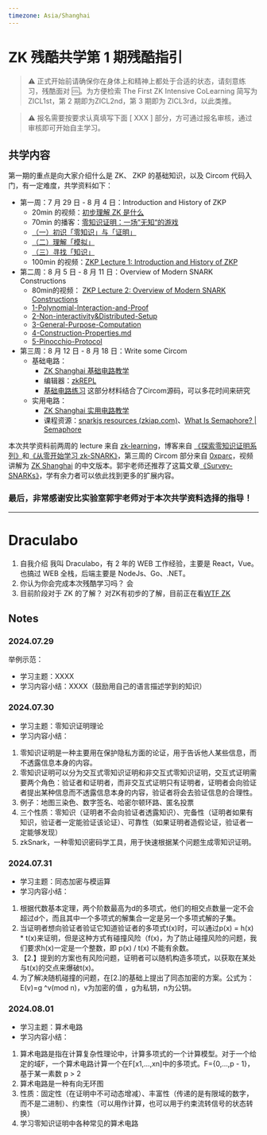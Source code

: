 ```yaml
---
timezone: Asia/Shanghai
---
```


# ZK 残酷共学第 1 期残酷指引

> ⚠️ 正式开始前请确保你在身体上和精神上都处于合适的状态，请刻意练习，残酷面对 🆒。为方便检索 The First ZK Intensive CoLearning 简写为 ZICL1st，第 2 期即为ZICL2nd，第 3 期即为 ZICL3rd，以此类推。

> ⚠️ 报名需要按要求认真填写下面 [ XXX ] 部分，方可通过报名审核，通过审核即可开始自主学习。

## 共学内容

第一期的重点是向大家介绍什么是 ZK、 ZKP 的基础知识，以及 Circom 代码入门，有一定难度，共学资料如下：

- 第一周：7 月 29 日 - 8 月 4 日：Introduction and History of ZKP
    - 20min 的视频：[初步理解 ZK 是什么](https://www.youtube.com/watch?v=fOGdb1CTu5c)
    - 70min 的播客：[零知识证明：一场”无知“的游戏](https://www.xiaoyuzhoufm.com/episode/6672a76bb6a8412729e0b103)
    - [（一）初识「零知识」与「证明」](https://learn.z2o-k7e.world/zkp-intro/1/zkp-back.html)
    - [（二）理解「模拟」](https://learn.z2o-k7e.world/zkp-intro/2/zkp-simu.html)
    - [（三）寻找「知识」](https://learn.z2o-k7e.world/zkp-intro/3/zkp-pok.html)
    - 100min 的视频：[ZKP Lecture 1: Introduction and History of ZKP](https://www.youtube.com/watch?v=uchjTIlPzFo)
- 第二周：8 月 5 日 - 8 月 11 日：Overview of Modern SNARK Constructions
    - 80min的视频： [ZKP Lecture 2: Overview of Modern SNARK Constructions](https://www.youtube.com/watch?v=bGEXYpt3sj0)
    - [1-Polynomial-Interaction-and-Proof](https://learn.z2o-k7e.world/zk-snarks/1-Polynomial-Interaction-and-Proof.html)
    - [2-Non-interactivity&Distributed-Setup](https://learn.z2o-k7e.world/zk-snarks/2-Non-interactivity&Distributed-Setup.html)
    - [3-General-Purpose-Computation](https://learn.z2o-k7e.world/zk-snarks/3-General-Purpose-Computation.html)
    - [4-Construction-Properties.md](https://learn.z2o-k7e.world/zk-snarks/4-Construction-Properties.html)
    - [5-Pinocchio-Protocol](https://learn.z2o-k7e.world/zk-snarks/5-Pinocchio-Protocol.html)
- 第三周：8 月 12 日 - 8 月 18 日：Write some Circom
    - 基础电路：
        - [ZK Shanghai 基础电路教学](https://www.youtube.com/watch?v=CTJ1JkYLiyw&ab_channel=SutuLabs)
        - 编辑器：[zkREPL](https://zkrepl.dev/)
        - [基础电路练习](https://github.com/wenjin1997/zkshanghai-workshop/blob/main/lecture2-homework.md) 这部分材料结合了Circom源码，可以多花时间来研究
    - 实用电路：
        - [ZK Shanghai 实用电路教学](https://www.youtube.com/watch?v=smJz5RdY0Nc)
        - 课程资源：[snarkjs resources (zkiap.com)](https://zkiap.com/snarkjs)、[What Is Semaphore? | Semaphore](https://docs.semaphore.pse.dev/)

本次共学资料前两周的 lecture 来自 [zk-learning](https://zk-learning.org/)，博客来自 [《探索零知识证明系列》](https://learn.z2o-k7e.world/zkp-intro/toc.html)和[《从零开始学习 zk-SNARK》](https://learn.z2o-k7e.world/zk-snarks/toc.html)，第三周的 Circom 部分来自 [0xparc](https://zkiap.com/)，视频讲解为 [ZK Shanghai](https://zkshanghai.xyz/) 的中文版本。郭宇老师还推荐了这篇文章[《Survey-SNARKs》](https://www.di.ens.fr/~nitulesc/files/Survey-SNARKs.pdf)，学有余力者可以依此找到更多的扩展内容。

### **最后，非常感谢安比实验室郭宇老师对于本次共学资料选择的指导！**

---

# Draculabo
1. 自我介绍
我叫 Draculabo，有 2 年的 WEB 工作经验，主要是 React，Vue。也搞过 WEB 全栈，后端主要是 NodeJs、Go、.NET。
2. 你认为你会完成本次残酷学习吗？
会
3. 目前阶段对于 ZK 的了解？
对ZK有初步的了解，目前正在看[WTF ZK](https://www.wtf.academy/docs/zk-101/)

## Notes

<!-- Content_START -->

### 2024.07.29

举例示范：

- 学习主题：XXXX
- 学习内容小结：XXXX（鼓励用自己的语言描述学到的知识）

### 2024.07.30
- 学习主题：零知识证明理论
- 学习内容小结：
1. 零知识证明是一种主要用在保护隐私方面的论证，用于告诉他人某些信息，而不透露信息本身的内容。
2. 零知识证明可以分为交互式零知识证明和非交互式零知识证明，交互式证明需要两个角色：验证者和证明者，而非交互式证明只有证明者，证明者会向验证者提出某种信息而不透露信息本身的内容，验证者将会去验证信息的合理性。
3. 例子：地图三染色、数字签名、哈密尔顿环路、匿名投票
4. 三个性质：零知识（证明者不会向验证者透露知识）、完备性（证明者如果有知识，验证者一定能验证该论证）、可靠性（如果证明者造假论证，验证者一定能够发现）
5. zkSnark，一种零知识密码学工具，用于快速根据某个问题生成零知识证明。

### 2024.07.31
- 学习主题：同态加密与模运算
- 学习内容小结：
1. 根据代数基本定理，两个阶数最高为d的多项式，他们的相交点数量一定不会超过d个，而且其中一个多项式的解集合一定是另一个多项式解的子集。
2. 当证明者想向验证者验证它知道验证者的多项式t(x)时，可以通过p(x) = h(x) * t(x)来证明，但是这种方式有碰撞风险（f(x)，为了防止碰撞风险的问题，我们要求h(x)一定是一个整数，即 p(x) / t(x) 不能有余数。
3. 【2.】提到的方案也有风险问题，证明者可以随机构造多项式，以获取在某处与t(x)的交点来爆破t(x)。
4. 为了解决随机碰撞的问题，在[2.]的基础上提出了同态加密的方案。公式为：E(v)=g ^v(mod n)，v为加密的值 ，g为私钥，n为公钥。

### 2024.08.01
- 学习主题：算术电路
- 学习内容小结：
1. 算术电路是指在计算复杂性理论中，计算多项式的一个计算模型。对于一个给定的域F，一个算术电路计算一个在F[x1,...,xn]中的多项式。F={0,...,p - 1}，基于某一素数 p > 2
2. 算术电路是一种有向无环图
3. 性质：固定性（在证明中不可动态增减）、丰富性（传递的是有限域的数字，而不是二进制）、约束性（可以用作计算，也可以用于约束流转信号的状态转换）
4. 学习零知识证明中各种常见的算术电路
<!-- Content_END -->
